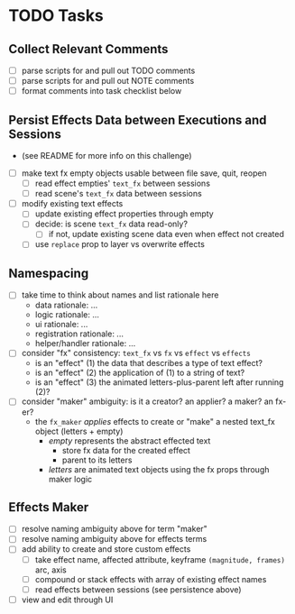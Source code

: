 # TODO Tasks

## Collect Relevant Comments
- [ ] parse scripts for and pull out TODO comments
- [ ] parse scripts for and pull out NOTE comments
- [ ] format comments into task checklist below

## Persist Effects Data between Executions and Sessions
- (see README for more info on this challenge)
- [ ] make text fx empty objects usable between file save, quit, reopen
  - [ ] read effect empties' `text_fx` between sessions
  - [ ] read scene's `text_fx` data between sessions
- [ ] modify existing text effects
  - [ ] update existing effect properties through empty
  - [ ] decide: is scene `text_fx` data read-only?
    - [ ] if not, update existing scene data even when effect not created
  - [ ] use `replace` prop to layer vs overwrite effects

## Namespacing
- [ ] take time to think about names and list rationale here
  - data rationale: ...
  - logic rationale: ...
  - ui rationale: ...
  - registration rationale: ...
  - helper/handler rationale: ...
- [ ] consider "fx" consistency: `text_fx` vs `fx` vs `effect` vs `effects`
  - is an "effect" (1) the data that describes a type of text effect?
  - is an "effect" (2) the application of (1) to a string of text?
  - is an "effect" (3) the animated letters-plus-parent left after running (2)?
- [ ] consider "maker" ambiguity: is it a creator? an applier? a maker? an fx-er?
  - the `fx_maker` _applies_ effects to create or "make" a nested text_fx object (letters + empty)
    - _empty_ represents the abstract effected text
      - store fx data for the created effect
      - parent to its letters
    - _letters_ are animated text objects using the fx props through maker logic

## Effects Maker
- [ ] resolve naming ambiguity above for term "maker"
- [ ] resolve naming ambiguity above for effects terms
- [ ] add ability to create and store custom effects
  - [ ] take effect name, affected attribute, keyframe `(magnitude, frames)` arc, axis
  - [ ] compound or stack effects with array of existing effect names
  - [ ] read effects between sessions (see persistence above)
- [ ] view and edit through UI
